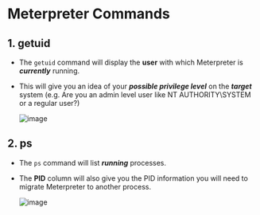 # Meterpreter Commands

## 1. getuid

- The `getuid` command will display the **user** with which Meterpreter is ***currently*** running. 

- This will give you an idea of your ***possible privilege level*** on the ***target*** system (e.g. Are you an admin level user like NT AUTHORITY\SYSTEM or a regular user?)

  ![image](https://user-images.githubusercontent.com/63872951/187253926-3c40f52c-83a2-490c-9f83-acd8d55f9449.png)

## 2. ps

- The `ps` command will list ***running*** processes. 

- The **PID** column will also give you the PID information you will need to migrate Meterpreter to another process.

  ![image](https://user-images.githubusercontent.com/63872951/187254092-fd48f71b-6e22-4bfd-b1ec-c9f1f0eece25.png)
